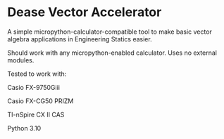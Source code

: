 # Dease Vector Accelerator

A simple micropython-calculator-compatible tool to make basic vector algebra applications in Engineering Statics easier.

Should work with any micropython-enabled calculator. Uses no external modules.

Tested to work with:

Casio FX-9750Giii

Casio FX-CG50 PRIZM

TI-nSpire CX II CAS

Python 3.10
